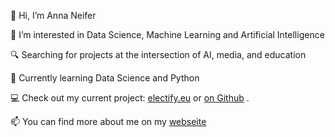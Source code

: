 👋 Hi, I’m Anna Neifer

👀 I’m interested in Data Science, Machine Learning and Artificial Intelligence

🔍 Searching for projects at the intersection of AI, media, and education

🌱 Currently learning Data Science and Python

💻 Check out my current project: [electify.eu](https://electify.eu) or [on Github](https://github.com/electify-eu) .

📫 You can find more about me on my [webseite](https://Aneifer.de)
